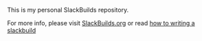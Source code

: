 This is my personal SlackBuilds repository.

For more info, please visit [SlackBuilds.org](http://slackbuilds.org)
or read [how to writing a slackbuild](http://www.slackwiki.com/Writing_A_SlackBuild_Script)
